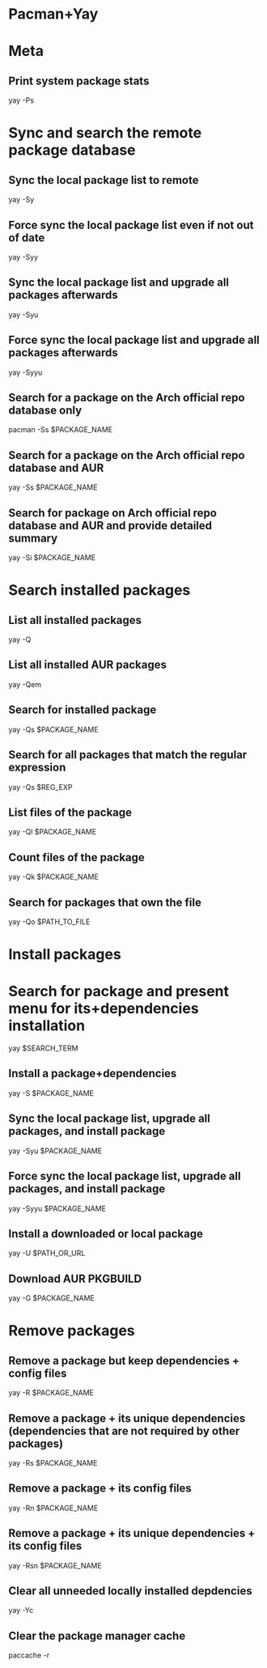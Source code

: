 # Pacman+Yay

# Meta
## Print system package stats
yay -Ps

# Sync and search the remote package database
## Sync the local package list to remote
yay -Sy

## Force sync the local package list even if not out of date
yay -Syy

## Sync the local package list and upgrade all packages afterwards
yay -Syu

## Force sync the local package list and upgrade all packages afterwards
yay -Syyu

## Search for a package on the Arch official repo database only
pacman -Ss $PACKAGE_NAME

## Search for a package on the Arch official repo database and AUR
yay -Ss $PACKAGE_NAME

## Search for package on Arch official repo database and AUR and provide detailed summary
yay -Si $PACKAGE_NAME

# Search installed packages
## List all installed packages
yay -Q

## List all installed AUR packages
yay -Qem

## Search for installed package
yay -Qs $PACKAGE_NAME

## Search for all packages that match the regular expression
yay -Qs $REG_EXP

## List files of the package
yay -Ql $PACKAGE_NAME

## Count files of the package
yay -Qk $PACKAGE_NAME

## Search for packages that own the file
yay -Qo $PATH_TO_FILE

# Install packages
# Search for package and present menu for its+dependencies installation
yay $SEARCH_TERM

## Install a package+dependencies
yay -S $PACKAGE_NAME

## Sync the local package list, upgrade all packages, and install package
yay -Syu $PACKAGE_NAME

## Force sync the local package list, upgrade all packages, and install package
yay -Syyu $PACKAGE_NAME

## Install a downloaded or local package
yay -U $PATH_OR_URL

## Download AUR PKGBUILD
yay -G $PACKAGE_NAME

# Remove packages
## Remove a package but keep dependencies + config files
yay -R $PACKAGE_NAME

## Remove a package + its unique dependencies (dependencies that are not required by other packages)
yay -Rs $PACKAGE_NAME

## Remove a package + its config files
yay -Rn $PACKAGE_NAME

## Remove a package + its unique dependencies + its config files
yay -Rsn $PACKAGE_NAME

## Clear all unneeded locally installed depdencies
yay -Yc

## Clear the package manager cache
paccache -r

